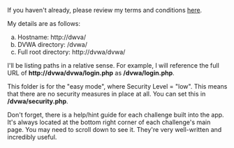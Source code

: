 If you haven't already, please review my terms and conditions <a href=https://github.com/mrudy/dvwa-guide-2019/blob/master/README.md target="_blank">here</a>.

My details are as follows:
<ol type="a">
  <li>Hostname: http://dwva/</li>
  <li>DVWA directory: /dvwa/</li>
  <li>Full root directory: http://dvwa/dvwa/</li>
</ol>

I'll be listing paths in a relative sense. For example, I will reference the full URL of <b>http://dvwa/dvwa/login.php</b> as <b>/dvwa/login.php</b>. 

This folder is for the "easy mode", where Security Level = "low". This means that there are no security measures in place at all. You can set this in <b>/dvwa/security.php</b>.

Don't forget, there is a help/hint guide for each challenge built into the app. It's always located at the bottom right corner of each challenge's main page. You may need to scroll down to see it. They're very well-written and incredibly useful.
